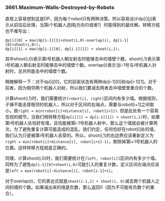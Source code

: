 ### 3661.Maximum-Walls-Destroyed-by-Robots

直观上容易想到这是DP，因为每个robot只有两种决策，所以容易设计dp[i][j]表示从前往后处理，当第i个机器人选择j方向(0或者1）时能得到的最优解。转移方程也不难写出：
```
dp[i][0] = max(dp[i-1][1]+shoot(i,0)-overlap(i), dp[i-1][0]+shoot(i,0));            
dp[i][1] = max(dp[i-1][0], dp[i-1][1]) + shoot(i,1);
```
其中shoot(i,0)表示第i号机器人朝左射击时能够击中的墙壁个数，shoot(i,1)表示第i号机器人朝右射击时能够击中的墙壁个数。overlap(i)表示当i-1号与i号机器人对射时，总共所能击中的墙壁个数。

稍微解释一下：对于dp[i][0]，它的前驱状态有两种dp[i-1][0]和dp[i-1][1]。对于前者，因为相邻两个机器人对射，所以我们要减去两者击中墙壁里重合的个数。

计算shoot(i,1)时，我们需要统计```[robot[i], right]```区间内有多少墙。根据规则，子弹不能击穿相邻的机器人，所以对于区间的右端点，需要与robot[i+1]之间取小。故`right = min(robot[i]+distance[i], robot[i+1])`. 但是此处有一个容易忽视的细节。当我们用转移方程`dp[i][1] = dp[i-1][1]) + shoot(i,1)`时，如果第i号机器人处恰好有墙，且恰能被第i-1号机器人射中，那么这个墙就会被计算两次。为了避免重复计算可能造成的混乱，我们约定，任何恰好在robot[i]处的墙，我们认为只是被第i号机器人击穿的。所以，shoot(i,1)的右边界应该重新定义为`right = min(robot[i]+distance[i], robot[i+1]-1)`，剔除掉第i+1号机器人的位置。这样转移方程就是正确的。

同理，计算shoot(i,0)时，我们需要统计在```[left, robot[i]]```区间内有多少个墙。同样为了避免`dp[i-1][0]+shoot(i,0)`可能引入的重复计数，定义区间左端点应该是`left = max(robot[i]-distance[i], robot[i-1]+1)`。

对于overlap(i)，它的表达式就是`shoot(i-1,1) + shoot(i, 0)`减去两个机器人之间的墙的个数。如果减出来的值是负数，那么返回0（因为不可能有负数个的重合）。

